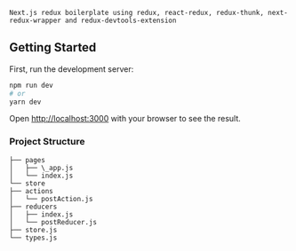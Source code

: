 `Next.js redux boilerplate using redux, react-redux, redux-thunk, next-redux-wrapper and redux-devtools-extension`

## Getting Started

First, run the development server:

```bash
npm run dev
# or
yarn dev
```

Open [http://localhost:3000](http://localhost:3000) with your browser to see the result.

### Project Structure

```
├── pages
│   ├── \_app.js
│   └── index.js
└── store
├── actions
│   └── postAction.js
├── reducers
│   ├── index.js
│   └── postReducer.js
├── store.js
└── types.js
```
